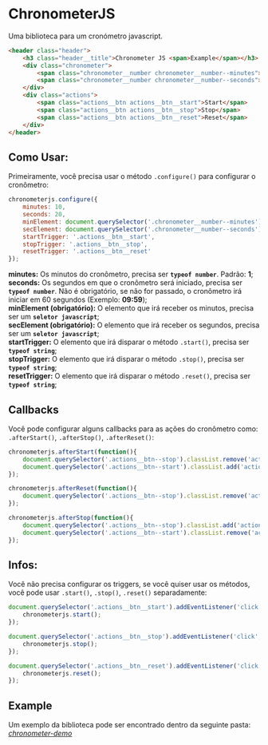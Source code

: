 # ChronometerJS

Uma biblioteca para um cronómetro javascript. 

```html
<header class="header">
    <h3 class="header__title">Chronometer JS <span>Example</span></h3>
    <div class="chronometer">
        <span class="chronometer__number chronometer__number--minutes"></span>
        <span class="chronometer__number chronometer__number--seconds"></span>
    </div>
    <div class="actions">
        <span class="actions__btn actions__btn__start">Start</span>
        <span class="actions__btn actions__btn__stop">Stop</span>
        <span class="actions__btn actions__btn__reset">Reset</span>
    </div>
</header>
```

## Como Usar:

Primeiramente, você precisa usar o método `.configure()` para configurar o cronômetro:

```javascript
chronometerjs.configure({
    minutes: 10,
    seconds: 20,
    minElement: document.querySelector('.chronometer__number--minutes'), // Funciona para multiplos elementos como: document.querySelectorAll('.chronometer__number--minutes')
    secElement: document.querySelector('.chronometer__number--seconds'), // Funciona para multiplos elementos como: document.querySelectorAll('.chronometer__number--seconds')
    startTrigger: '.actions__btn__start',
    stopTrigger: '.actions__btn__stop',
    resetTrigger: '.actions__btn__reset'
});
```

**minutes:** Os minutos do cronômetro, precisa ser **`typeof number`**. Padrão: **1**;  
**seconds:** Os segundos em que o cronômetro será iniciado, precisa ser **`typeof number`**. Não é obrigatório, se não for passado, o cronômetro irá iniciar em 60 segundos (Exemplo: **09:59**);  
**minElement (obrigatório):** O elemento que irá receber os minutos, precisa ser um **`seletor javascript`**;  
**secElement (obrigatório):** O elemento que irá receber os segundos, precisa ser um **`seletor javascript`**;  
**startTrigger:** O elemento que irá disparar o método `.start()`, precisa ser **`typeof string`**;  
**stopTrigger:** O elemento que irá disparar o método `.stop()`, precisa ser **`typeof string`**;  
**resetTrigger:** O elemento que irá disparar o método `.reset()`, precisa ser **`typeof string`**;

## Callbacks

Você pode configurar alguns callbacks para as ações do cronômetro como:  `.afterStart()`, `.afterStop()`, `.afterReset()`:

```javascript
chronometerjs.afterStart(function(){
    document.querySelector('.actions__btn--stop').classList.remove('actions__btn--disabled');
    document.querySelector('.actions__btn--start').classList.add('actions__btn--disabled');
});

chronometerjs.afterReset(function(){
    document.querySelector('.actions__btn--stop').classList.remove('actions__btn--disabled');
});

chronometerjs.afterStop(function(){
    document.querySelector('.actions__btn--stop').classList.add('actions__btn--disabled');
    document.querySelector('.actions__btn--start').classList.remove('actions__btn--disabled');
});
```

## Infos:

Você não precisa configurar os triggers, se você quiser usar os métodos, você pode usar `.start()`, `.stop()`, `.reset()` separadamente:

```javascript
document.querySelector('.actions__btn__start').addEventListener('click', function(){
    chronometerjs.start();
});

document.querySelector('.actions__btn__stop').addEventListener('click', function(){
    chronometerjs.stop();
});

document.querySelector('.actions__btn__reset').addEventListener('click', function(){
    chronometerjs.reset();
});
```

## Example

Um exemplo da biblioteca pode ser encontrado dentro da seguinte pasta:  
*[chronometer-demo](https://github.com/sergiohpreis/chronometerjs/tree/master/chronometer-demo)*